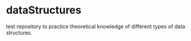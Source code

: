 # dataStructures
test repository to practice theoretical knowledge of different types of data structures.
